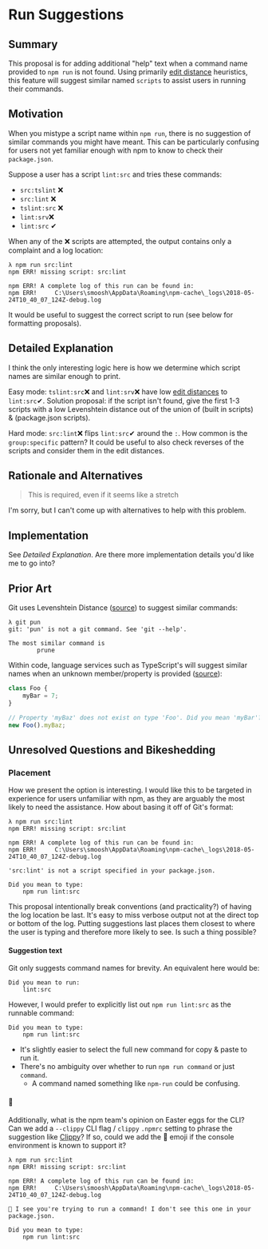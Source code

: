 # Run Suggestions

## Summary

This proposal is for adding additional "help" text when a command name provided to `npm run` is not found.
Using primarily [edit distance](https://en.wikipedia.org/wiki/Edit_distance) heuristics, this feature will suggest similar named `scripts` to assist users in running their commands.

## Motivation

When you mistype a script name within `npm run`, there is no suggestion of similar commands you might have meant.
This can be particularly confusing for users not yet familiar enough with npm to know to check their `package.json`.

Suppose a user has a script `lint:src` and tries these commands:

* `src:tslint` ❌
* `src:lint` ❌
* `tslint:src` ❌
* `lint:srv`❌
* `lint:src` ✔

When any of the ❌ scripts are attempted, the output contains only a complaint and a log location:

```
λ npm run src:lint
npm ERR! missing script: src:lint

npm ERR! A complete log of this run can be found in:
npm ERR!     C:\Users\smoosh\AppData\Roaming\npm-cache\_logs\2018-05-24T10_40_07_124Z-debug.log
```

It would be useful to suggest the correct script to run (see below for formatting proposals).

## Detailed Explanation

I think the only interesting logic here is how we determine which script names are similar enough to print.

Easy mode: `tslint:src`❌ and `lint:srv`❌ have low [edit distances](https://en.wikipedia.org/wiki/Edit_distance) to `lint:src`✔.
Solution proposal: if the script isn't found, give the first 1-3 scripts with a low Levenshtein distance out of the union of (built in scripts) & (package.json scripts).

Hard mode: `src:lint`❌ flips `lint:src`✔ around the `:`.
How common is the `group:specific` pattern?
It could be useful to also check reverses of the scripts and consider them in the edit distances.

## Rationale and Alternatives

> This is required, even if it seems like a stretch

I'm sorry, but I can't come up with alternatives to help with this problem.

## Implementation

See _Detailed Explanation_.
Are there more implementation details you'd like me to go into?

## Prior Art

Git uses Levenshtein Distance ([source](https://github.com/git/git/blob/1f1cddd558b54bb0ce19c8ace353fd07b758510d/help.c#L302)) to suggest similar commands:

```
λ git pun
git: 'pun' is not a git command. See 'git --help'.

The most similar command is
        prune
```

Within code, language services such as TypeScript's will suggest similar names when an unknown member/property is provided ([source](https://github.com/Microsoft/TypeScript/blob/e53e56c/src/services/codefixes/fixSpelling.ts#L28)):

```typescript
class Foo {
    myBar = 7;
}

// Property 'myBaz' does not exist on type 'Foo'. Did you mean 'myBar'?
new Foo().myBaz;
```

## Unresolved Questions and Bikeshedding

### Placement

How we present the option is interesting.
I would like this to be targeted in experience for users unfamiliar with npm, as they are arguably the most likely to need the assistance.
How about basing it off of Git's format:

```
λ npm run src:lint
npm ERR! missing script: src:lint

npm ERR! A complete log of this run can be found in:
npm ERR!     C:\Users\smoosh\AppData\Roaming\npm-cache\_logs\2018-05-24T10_40_07_124Z-debug.log

'src:lint' is not a script specified in your package.json. 

Did you mean to type:
    npm run lint:src
```

This proposal intentionally break conventions (and practicality?) of having the log location be last.
It's easy to miss verbose output not at the direct top or bottom of the log.
Putting suggestions last places them closest to where the user is typing and therefore more likely to see.
Is such a thing possible?

#### Suggestion text

Git only suggests command names for brevity.
An equivalent here would be:

```
Did you mean to run:
    lint:src
```

However, I would prefer to explicitly list out `npm run lint:src` as the runnable command:

```
Did you mean to type:
    npm run lint:src
```

* It's slightly easier to select the full new command for copy & paste to run it.
* There's no ambiguity over whether to run `npm run command` or just `command`.
    * A command named something like `npm-run` could be confusing.

#### 📎

Additionally, what is the npm team's opinion on Easter eggs for the CLI?
Can we add a `--clippy` CLI flag / `clippy` `.npmrc` setting to phrase the suggestion like [Clippy](https://en.wikipedia.org/wiki/Clippy)?
If so, could we add the 📎 emoji if the console environment is known to support it?

```
λ npm run src:lint
npm ERR! missing script: src:lint

npm ERR! A complete log of this run can be found in:
npm ERR!     C:\Users\smoosh\AppData\Roaming\npm-cache\_logs\2018-05-24T10_40_07_124Z-debug.log

📎 I see you're trying to run a command! I don't see this one in your package.json.

Did you mean to type:
    npm run lint:src
```
